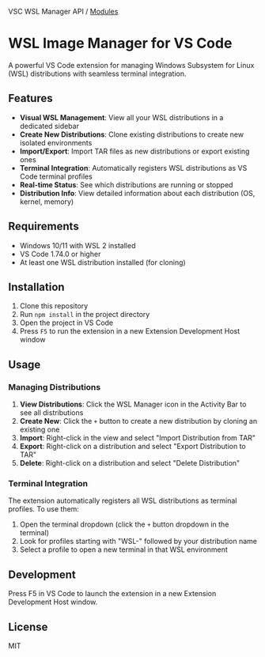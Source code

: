 VSC WSL Manager API / [Modules](modules.md)

# WSL Image Manager for VS Code

A powerful VS Code extension for managing Windows Subsystem for Linux (WSL) distributions with seamless terminal integration.

## Features

- **Visual WSL Management**: View all your WSL distributions in a dedicated sidebar
- **Create New Distributions**: Clone existing distributions to create new isolated environments
- **Import/Export**: Import TAR files as new distributions or export existing ones
- **Terminal Integration**: Automatically registers WSL distributions as VS Code terminal profiles
- **Real-time Status**: See which distributions are running or stopped
- **Distribution Info**: View detailed information about each distribution (OS, kernel, memory)

## Requirements

- Windows 10/11 with WSL 2 installed
- VS Code 1.74.0 or higher
- At least one WSL distribution installed (for cloning)

## Installation

1. Clone this repository
2. Run `npm install` in the project directory
3. Open the project in VS Code
4. Press `F5` to run the extension in a new Extension Development Host window

## Usage

### Managing Distributions

1. **View Distributions**: Click the WSL Manager icon in the Activity Bar to see all distributions
2. **Create New**: Click the `+` button to create a new distribution by cloning an existing one
3. **Import**: Right-click in the view and select "Import Distribution from TAR"
4. **Export**: Right-click on a distribution and select "Export Distribution to TAR"
5. **Delete**: Right-click on a distribution and select "Delete Distribution"

### Terminal Integration

The extension automatically registers all WSL distributions as terminal profiles. To use them:

1. Open the terminal dropdown (click the `+` button dropdown in the terminal)
2. Look for profiles starting with "WSL-" followed by your distribution name
3. Select a profile to open a new terminal in that WSL environment

## Development

Press F5 in VS Code to launch the extension in a new Extension Development Host window.

## License

MIT
